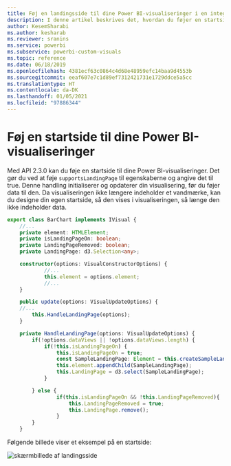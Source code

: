 ```yaml
---
title: Føj en landingsside til dine Power BI-visualiseringer i en integreret Power BI-analyse for at få bedre integreret BI-indsigt
description: I denne artikel beskrives det, hvordan du føjer en startside til Power BI-visualiseringer. Aktivér bedre integreret BI-indsigt ved hjælp af Power BI-integreret analyse.
author: KesemSharabi
ms.author: kesharab
ms.reviewer: sranins
ms.service: powerbi
ms.subservice: powerbi-custom-visuals
ms.topic: reference
ms.date: 06/18/2019
ms.openlocfilehash: 4381ecf63c0864c4d68e48959efc14baa9d4553b
ms.sourcegitcommit: eeaf607e7c1d89ef7312421731e1729ddce5a5cc
ms.translationtype: HT
ms.contentlocale: da-DK
ms.lasthandoff: 01/05/2021
ms.locfileid: "97886344"
---
```

# <a name="add-a-landing-page-to-your-power-bi-visuals"></a>Føj en startside til dine Power BI-visualiseringer

Med API 2.3.0 kan du føje en startside til dine Power BI-visualiseringer. Det gør du ved at føje `supportsLandingPage` til egenskaberne og angive det til true. Denne handling initialiserer og opdaterer din visualisering, før du føjer data til den. Da visualiseringen ikke længere indeholder et vandmærke, kan du designe din egen startside, så den vises i visualiseringen, så længe den ikke indeholder data.

```typescript
export class BarChart implements IVisual {
    //...
    private element: HTMLElement;
    private isLandingPageOn: boolean;
    private LandingPageRemoved: boolean;
    private LandingPage: d3.Selection<any>;

    constructor(options: VisualConstructorOptions) {
            //...
            this.element = options.element;
            //...
    }

    public update(options: VisualUpdateOptions) {
    //...
        this.HandleLandingPage(options);
    }

    private HandleLandingPage(options: VisualUpdateOptions) {
        if(!options.dataViews || !options.dataViews.length) {
            if(!this.isLandingPageOn) {
                this.isLandingPageOn = true;
                const SampleLandingPage: Element = this.createSampleLandingPage(); //create a landing page
                this.element.appendChild(SampleLandingPage);
                this.LandingPage = d3.select(SampleLandingPage);
            }

        } else {
                if(this.isLandingPageOn && !this.LandingPageRemoved){
                    this.LandingPageRemoved = true;
                    this.LandingPage.remove();
                }
        }
    }
```

Følgende billede viser et eksempel på en startside:

![skærmbillede af landingsside](media/landing-page/app-landing-page.png)
